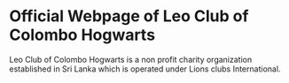 # Official Webpage of Leo Club of Colombo Hogwarts
Leo Club of Colombo Hogwarts is a non profit charity organization established in Sri Lanka which is operated under Lions clubs International.